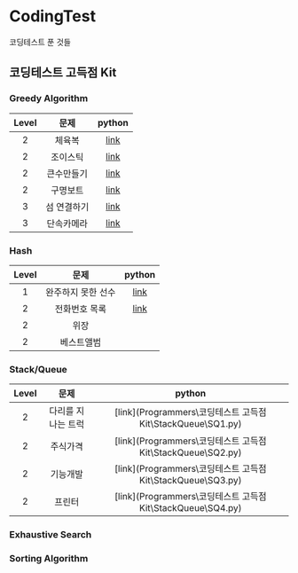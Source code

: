 
# CodingTest
코딩테스트 푼 것들

## 코딩테스트 고득점 Kit

### Greedy Algorithm
| Level | 문제 | python | 
| :---: | :---: | :---: |
| 2 | 체육복 | [ link ](Programmers/Greedy%20Algorithm/Greedy_1) |
| 2 | 조이스틱 | [link](Programmers/Greedy%20Algorithm/Greedy_2) |
| 2 | 큰수만들기 | [link](Programmers/Greedy%20Algorithm/Greedy_3)|
| 2 | 구명보트 | [link](Programmers/Greedy%20Algorithm/Greedy_4) |
| 3 | 섬 연결하기 | [link](Programmers/Greedy%20Algorithm/Greedy_5) |
| 3 | 단속카메라 | [link](Programmers/Greedy%20Algorithm/Greedy_6) |

### Hash
| Level | 문제 | python | 
| :---: | :---: | :---: |
| 1 | 완주하지 못한 선수 | [link](Programmers/Hash/Hash1_solution) |
| 2 | 전화번호 목록 | [link](Programmers/Hash/Hash2) |
| 2 | 위장 | |
| 2 | 베스트앨범 | |

### Stack/Queue
| Level | 문제 | python | 
| :---: | :---: | :---: |
| 2 | 다리를 지나는 트럭 | [link](Programmers\코딩테스트 고득점 Kit\StackQueue\SQ1.py) |
| 2 | 주식가격 | [link](Programmers\코딩테스트 고득점 Kit\StackQueue\SQ2.py) |
| 2 | 기능개발 | [link](Programmers\코딩테스트 고득점 Kit\StackQueue\SQ3.py) |
| 2 | 프린터 | [link](Programmers\코딩테스트 고득점 Kit\StackQueue\SQ4.py)|

### Exhaustive Search

### Sorting Algorithm

